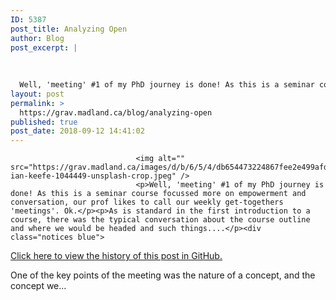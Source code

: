 ```yaml
---
ID: 5387
post_title: Analyzing Open
author: Blog
post_excerpt: |
  
  
  
  Well, 'meeting' #1 of my PhD journey is done! As this is a seminar course focussed more on empowerment and conversation, our prof likes to call our weekly get-togethers ...
layout: post
permalink: >
  https://grav.madland.ca/blog/analyzing-open
published: true
post_date: 2018-09-12 14:41:02
---
```


                
                                <img alt="" src="https://grav.madland.ca/images/d/b/6/5/4/db654473224867fee2e499afd52ecaaaa1aba776-ian-keefe-1044449-unsplash-crop.jpeg" />
                                <p>Well, 'meeting' #1 of my PhD journey is done! As this is a seminar course focussed more on empowerment and conversation, our prof likes to call our weekly get-togethers 'meetings'. Ok.</p><p>As is standard in the first introduction to a course, there was the typical conversation about the course outline and where we would be headed and such things....</p><div class="notices blue">
<p><a href="https://github.com/cmadland/phd/commits/master/pages/01.blog/analyzing-open/item.md"  rel="nofollow noopener noreferrer" class="external-link no-image">Click here to view the history of this post in GitHub.</a> </p>
</div><p>One of the key points of the meeting was the nature of a concept, and the concept we...</p>
